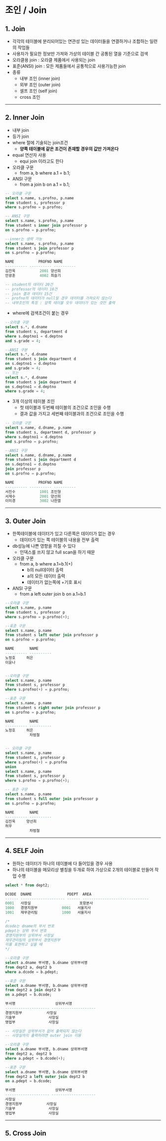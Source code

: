 # 조인 / Join
## 1. Join
- 각각의 테이블에 분리되어있는 연관성 있는 데이터들을 연결하거나 조합하는 일련의 작업들
- 사용자가 필요한 정보만 가져와 가상의 테이블 간 공통된 열을  기준으로 검색
- 오라클용 join : 오라클 제품에서 사용되는 join
- 표준(ANSI) join : 모든 제품들에서 공통적으로 사용가능한 join
- 종류
  - 내부 조인 (inner join)
  - 외부 조인 (outer join)
  - 셀프 조인 (self join)
  - cross 조인

***

## 2. Inner Join
- 내부 join 
- 등가 join
- where 절에 기술되는 join조건
  - **양쪽 테이블에 같은 조건이 존재할 경우의 값만 가져온다**
- equal 연산자 사용
  - equi join 이라고도 한다
- 오라클 구문
  - from a, b where a.1 = b.1;
- ANSI 구문
  - from a join b on a.1 = b.1;   

```sql
-- 오라클 구문
select s.name, s.profno, p.name
from student s, professor p
where s.profno = p.profno;

-- ANSI 구문
select s.name, s.profno, p.name
from student s inner join professor p
on s.profno = p.profno;

--inner는 생략 가능
select s.name, s.profno, p.name
from student s join professor p
on s.profno = p.profno;

NAME           PROFNO NAME      
---------- ---------- ----------
김진욱           2001 양선희    
안광훈           4002 최슬기   

-- student의 데이터 20건
-- professor의 데이터 18건
-- join 결과 데이터 15건
-- profno의 데이터가 null일 경우 데이터를 가져오지 않는다
-- 내부조인의 특징 : 양쪽 테이블 모두 데이터가 있는 것만 출력
```

- where에 검색조건이 붙는 경우    

```sql
--오라클 구문
select s.*, d.dname
from student s, department d
where s.deptno1 = d.deptno
and s.grade = 4;

--ANSI 구분
select s.*, d.dname
from student s join department d
on s.deptno1 = d.deptno
and s.grade = 4;
-- 또는
select s.*, d.dname
from student s join department d
on s.deptno1 = d.deptno
where s.grade = 4;
```

- 3개 이상의 테이블 조인
  - 첫 테이블과 두번째 테이블의 조건으로 조인을 수행
  - 결과 값을 가지고 세번째 테이블과의 조건으로 조인을 수행   

```sql
-- 오라클 구문
select s.name, d.dname, p.name
from student s, department d, professor p
where s.deptno1 = d.deptno
and s.profno = p.profno;

--ANSI 구문
select s.name, d.dname, p.name
from student s join department d
on s.deptno1 = d.deptno
join professor p
on s.profno = p.profno;

NAME           PROFNO NAME      
---------- ---------- ----------
서진수           1001 조인형    
서재수           2001 양선희    
이미경           3002 나한열 
```

***

## 3. Outer Join
- 한쪽테이블에 데이터가 있고 다른쪽은 데이터가 없는 경우
  - 데이터가 있는 쪽 테이블의 내용을 전부 출력
- db성능에 나쁜 영향을 끼칠 수 있다
  - 인덱스를 쓰지 않고 full scan을 하기 때문
- 오라클 구문
  - from a, b where a.1=b.1(+)
    - b의 null데이터 출력
    - a의 모든 데이터 출력
    - 데이터가 없는쪽에 +기호 표시
- ANSI 구문
  - from a left outer join b on a.1=b.1   

```sql
--오라클 구문
select s.name, p.name
from student s, professor p
where s.profno = p.profno(+);

--표준 구문
select s.name, p.name
from student s left outer join professor p
on s.profno = p.profno;

NAME       NAME      
---------- ----------    
노정호     허은      
이윤나               


--오라클 구문
select s.name, p.name
from student s, professor p
where s.profno(+) = p.profno;

--표준 구문
select s.name, p.name
from student s right outer join professor p
on s.profno = p.profno;

NAME       NAME      
---------- ----------
노정호     허은      
           차범철    


-- 오라클 구문
select s.name, p.name
from student s, professor p
where s.profno(+) = p.profno
union
select s.name, p.name
from student s, professor p
where s.profno = p.profno(+);

-- 표준 구문
select s.name, p.name
from student s full outer join professor p
on s.profno = p.profno;

NAME       NAME      
---------- ----------
김진욱     양선희     
허우                 
           차범철  
```

***

## 4. SELF Join
- 원하는 데이터가 하나의 테이블에 다 들어있을 경우 사용
- 하나의 테이블을 메모리상 별칭을 두개로 하여 가상으로 2개의 테이블로 만들어 작업 수행   

```sql
select * from dept2;

DCODE  DNAME                PDEPT  AREA                          
------ -------------------- ------ ------------------------------
0001   사장실                      포항본사                      
1000   경영지원부           0001   서울지사                      
1001   재무관리팀           1000   서울지사 

/*
dcode는 dname의 부서 번호
pdept는 상위 부서 번호
경영지원부의 상위부서 사장실
재무관리팀의 상위부서 경영지원부
이를 표현하고 싶을 때
*/

--오라클 구문
select a.dname 부서명, b.dname 상위부서명
from dept2 a, dept2 b
where a.dcode = b.pdept;

--표준 구문
select a.dname 부서명, b.dname 상위부서명
from dept2 a join dept2 b
on a.pdept = b.dcode;

부서명                  상위부서명               
-------------------- --------------------
경영지원부           사장실              
기술부               사장실              
영업부               사장실 

-- 사장실은 상위부서가 없어 출력되지 않는다
-- 사장실까지 출력하려면 outer join 이용

--오라클 구문
select a.dname 부서명, b.dname 상위부서명
from dept2 a, dept2 b
where a.pdept = b.dcode(+);

--표준 구문
select a.dname 부서명, b.dname 상위부서명
from dept2 a left outer join dept2 b
on a.pdept = b.dcode;

부서명                  상위부서명               
-------------------- --------------------
사장실
경영지원부           사장실              
기술부               사장실              
영업부               사장실 
```
***

## 5. Cross Join
  
